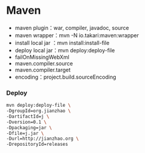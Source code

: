# Maven

- maven plugin：war, compiler, javadoc, source
- maven  wrapper：mvn -N  io.takari:maven:wrapper
- install local jar ：mvn install:install-file
- deploy local jar：mvn deploy:deploy-file
- failOnMissingWebXml
- maven.compiler.source
- maven.compiler.target
- encoding：project.build.sourceEncoding

### Deploy

```sh
mvn deploy:deploy-file \
-DgroupId=org.jianzhao \
-DartifactId=j \
-Dversion=0.1 \
-Dpackaging=jar \
-Dfile=j.jar \
-Durl=http://jianzhao.org \
-DrepositoryId=releases
```
